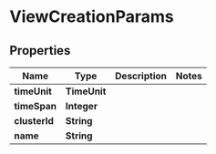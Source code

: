 

# ViewCreationParams


## Properties

Name | Type | Description | Notes
------------ | ------------- | ------------- | -------------
**timeUnit** | **TimeUnit** |  | 
**timeSpan** | **Integer** |  | 
**clusterId** | **String** |  | 
**name** | **String** |  | 



